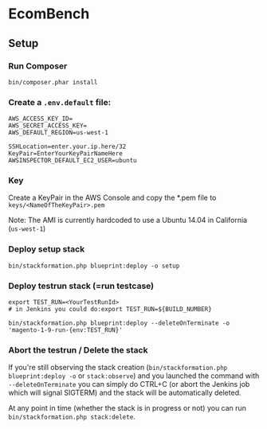 # EcomBench

## Setup

### Run Composer
```
bin/composer.phar install
```

### Create a `.env.default` file:
```
AWS_ACCESS_KEY_ID=
AWS_SECRET_ACCESS_KEY=
AWS_DEFAULT_REGION=us-west-1

SSHLocation=enter.your.ip.here/32
KeyPair=EnterYourKeyPairNameHere
AWSINSPECTOR_DEFAULT_EC2_USER=ubuntu
```

### Key
Create a KeyPair in the AWS Console and copy the *.pem file to `keys/<NameOfTheKeyPair>.pem`

Note: The AMI is currently hardcoded to use a Ubuntu 14.04 in California (`us-west-1`)

### Deploy setup stack
```
bin/stackformation.php blueprint:deploy -o setup
```

### Deploy testrun stack (=run testcase)
```
export TEST_RUN=<YourTestRunId>
# in Jenkins you could do:export TEST_RUN=${BUILD_NUMBER}

bin/stackformation.php blueprint:deploy --deleteOnTerminate -o 'magento-1-9-run-{env:TEST_RUN}'
```

### Abort the testrun / Delete the stack

If you're still observing the stack creation (`bin/stackformation.php blueprint:deploy -o` or `stack:observe`) and you launched the command with 
`--deleteOnTerminate` you can simply do CTRL+C (or abort the Jenkins job which will signal SIGTERM) and the stack will be 
automatically deleted.

At any point in time (whether the stack is in progress or not) you can run `bin/stackformation.php stack:delete`.
